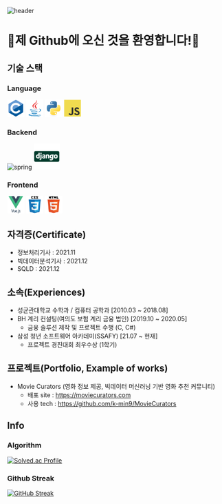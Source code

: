 ![header](https://capsule-render.vercel.app/api?type=waving&color=0054ff&height=250&section=header&text=꿈나무%20강민구&fontSize=70&fontColor=353535&fontAlign=40&fontAlignY=40&desc=Mingu%20Kang%20[k-min9]&descAlign=60)

# 👋제 Github에 오신 것을 환영합니다!👋

## 기술 스택

### Language

<p align="left">
<img src="https://raw.githubusercontent.com/devicons/devicon/master/icons/c/c-original.svg" alt="c" width="40" height="40"/>
<img src="https://raw.githubusercontent.com/devicons/devicon/master/icons/java/java-original.svg" alt="java" width="40" height="40"/>
<img src="https://raw.githubusercontent.com/devicons/devicon/master/icons/python/python-original.svg" alt="python" width="40" height="40"/>
<img src="https://raw.githubusercontent.com/devicons/devicon/master/icons/javascript/javascript-original.svg" alt="javascript" width="40" height="40"/>
</p>

### Backend 

<p align="left">
<img src="https://www.vectorlogo.zone/logos/springio/springio-icon.svg" alt="spring" width="45" height="40"/>
<img src="https://raw.githubusercontent.com/devicons/devicon/master/icons/django/django-original.svg" alt="django" width="60" height="60"/>
</p>

### Frontend

<p align="left">
<img src="https://raw.githubusercontent.com/devicons/devicon/master/icons/vuejs/vuejs-original-wordmark.svg" alt="vuejs" width="40" height="40"/> 
<img src="https://raw.githubusercontent.com/devicons/devicon/master/icons/css3/css3-original-wordmark.svg" alt="css3" width="40" height="40"/>
<img src="https://raw.githubusercontent.com/devicons/devicon/master/icons/html5/html5-original-wordmark.svg" alt="html5" width="40" height="40"/>
</p>

## 자격증(Certificate)

- 정보처리기사 : 2021.11
- 빅데이터분석기사 : 2021.12
- SQLD : 2021.12

## 소속(Experiences)

- 성균관대학교 수학과 / 컴퓨터 공학과 [2010.03 ~ 2018.08]
- BH 계리 컨설팅(여의도 보험 계리 금융 법인) [2019.10 ~ 2020.05]
  - 금융 솔루션 제작 및 프로젝트 수행 (C, C#)  
- 삼성 청년 소프트웨어 아카데미(SSAFY) [21.07 ~ 현재]
  - 프로젝트 경진대회 최우수상 (1학기)  

## 프로젝트(Portfolio, Example of works)

- Movie Curators (영화 정보 제공, 빅데이터 머신러닝 기반 영화 추천 커뮤니티)
  - 배포 site  : https://moviecurators.com
  - 사용 tech :  https://github.com/k-min9/MovieCurators

## Info

### Algorithm
[![Solved.ac Profile](http://mazassumnida.wtf/api/v2/generate_badge?boj=mingu4969)](https://solved.ac/mingu4969/)

### Github Streak
[![GitHub Streak](http://github-readme-streak-stats.herokuapp.com?user=k-min9&theme=blueberry)](https://git.io/streak-stats)
